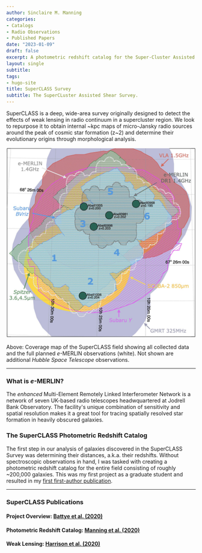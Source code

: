 ```yaml
---
author: Sinclaire M. Manning
categories:
- Catalogs
- Radio Observations
- Published Papers
date: "2023-01-09"
draft: false
excerpt: A photometric redshift catalog for the Super-Cluster Assisted Shear Survey.
layout: single
subtitle: 
tags:
- hugo-site
title: SuperCLASS Survey
subtitle: The SuperCLuster Assisted Shear Survey.
---
```

SuperCLASS is a deep, wide-area survey originally designed to detect the effects of weak lensing in radio continuum in a supercluster region. We look to repurpose it to obtain internal ~kpc maps of micro-Jansky radio sources around the peak of cosmic star formation (z~2) and determine their evolutionary origins through morphological analysis.

![SuperCLASS Map](superclass_map.jpg)

Above: Coverage map of the SuperCLASS field showing all collected data and the full planned _e_-MERLIN observations (white). Not shown are additional _Hubble Space Telescope_ observations.

---

### What is _e_-MERLIN?
The _enhanced_ Multi-Element Remotely Linked Interferometer Network is a network of seven UK-based radio telescopes headwquartered at Jodrell Bank Observatory. The facility's unique combination of sensitivity and spatial resolution makes it a great tool for tracing spatially resolved star formation in heavily obscured galaxies.

### The SuperCLASS Photometric Redshift Catalog
The first step in our analysis of galaxies discovered in the SuperCLASS Survey was determining their distances, a.k.a. their redshifts. Without spectroscopic observations in hand, I was tasked with creating a photometric redshift catalog for the entire field consisting of roughly ~200,000 galaxies. This was my first project as a graduate student and resulted in my [first first-author publication](https://arxiv.org/pdf/2003.01735.pdf).  

---
### SuperCLASS Publications
#### Project Overview: [Battye et al. (2020)](https://ui.adsabs.harvard.edu/abs/2020MNRAS.495.1706B/abstract)
#### Photometric Redshift Catalog: [Manning et al. (2020)](https://ui.adsabs.harvard.edu/abs/2020MNRAS.495.1724M/abstract)
#### Weak Lensing: [Harrison et al. (2020)](https://ui.adsabs.harvard.edu/abs/2020MNRAS.495.1737H/abstract)